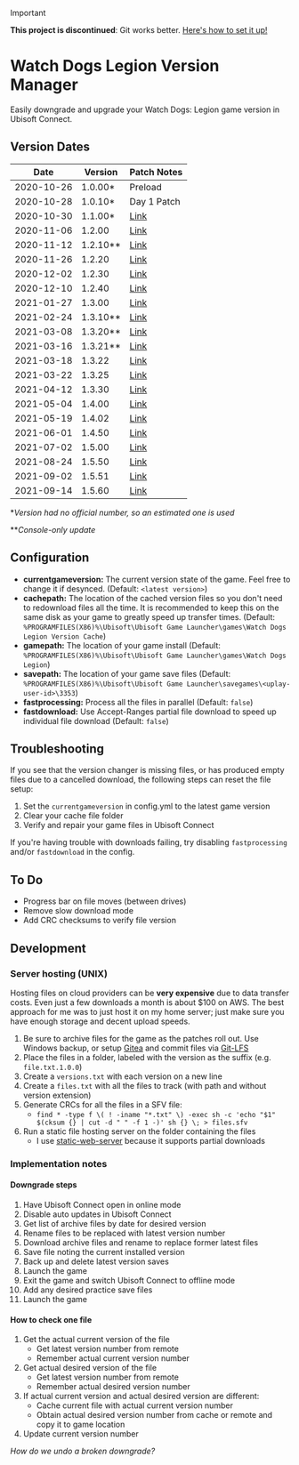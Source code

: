 > [!IMPORTANT]
> **This project is discontinued**: Git works better. [Here's how to set it up!](https://github.com/claabs/watch-dogs-legion-version-manager/blob/master/GitAlternative.md)

# Watch Dogs Legion Version Manager

Easily downgrade and upgrade your Watch Dogs: Legion game version in Ubisoft Connect.

## Version Dates

| Date       | Version  | Patch Notes                                                                                                                                                                                |
|------------|----------|--------------------------------------------------------------------------------------------------------------------------------------------------------------------------------------------|
| 2020-10-26 | 1.0.00*  | Preload                                                                                                                                                                                    |
| 2020-10-28 | 1.0.10*  | Day 1 Patch                                                                                                                                                                                |
| 2020-10-30 | 1.1.00*  | [Link](https://web.archive.org/web/20220331011627/https://forums.ubisoft.com/showthread.php/2285126-*COMPLETE*-Maintenance-for-Hotfix-Patch-October-28-(Xbox-amp-PS4)-amp-October-30-(PC)) |
| 2020-11-06 | 1.2.00   | [Link](https://web.archive.org/web/20220327230309/https://forums.ubisoft.com/showthread.php/2289326-Bug-Fixes-for-PlayStation-4-Xbox-One-and-Stadia-TU-2-0)                                |
| 2020-11-12 | 1.2.10** | [Link](https://web.archive.org/web/20220331061050/https://forums.ubisoft.com/showthread.php/2291783-TU2-10-Bug-fixes)                                                                      |
| 2020-11-26 | 1.2.20   | [Link](https://web.archive.org/web/20220331111258/https://forums.ubisoft.com/showthread.php/2297075-Patch-Notes-TU-2-20)                                                                   |
| 2020-12-02 | 1.2.30   | [Link](https://web.archive.org/web/20220331042232/https://forums.ubisoft.com/showthread.php/2299330-TU-2-30-Patch-Notes)                                                                   |
| 2020-12-10 | 1.2.40   | [Link](https://web.archive.org/web/20220331125617/https://forums.ubisoft.com/showthread.php/2302093-Title-Update-2-40-Patch-Notes)                                                         |
| 2021-01-27 | 1.3.00   | [Link](https://web.archive.org/web/20220331081614/https://forums.ubisoft.com/showthread.php/2315110-Title-Update-3-0-Patch-Notes)                                                          |
| 2021-02-24 | 1.3.10** | [Link](https://web.archive.org/web/20220331021548/https://forums.ubisoft.com/showthread.php/2323279-TU-3-1-Console-Update)                                                                 |
| 2021-03-08 | 1.3.20** | [Link](https://web.archive.org/web/20220331072050/https://forums.ubisoft.com/showthread.php/2325930-Title-Update-3-20-Patch-Notes)                                                         |
| 2021-03-16 | 1.3.21** | [Link](https://web.archive.org/web/20220331120400/https://forums.ubisoft.com/showthread.php/2327539-Hotfix-3-21-Patch-Notes)                                                               |
| 2021-03-18 | 1.3.22   | [Link](https://web.archive.org/web/20220331104540/https://forums.ubisoft.com/showthread.php/2327849-Title-Update-3-22-and-Online-Mode-for-PC-Patch-Notes)                                  |
| 2021-03-22 | 1.3.25   | [Link](https://web.archive.org/web/20220330192640/https://forums.ubisoft.com/showthread.php/2330961-Title-Update-3-25-Patch-Notes)                                                         |
| 2021-04-12 | 1.3.30   | [Link](https://web.archive.org/web/20220331144656/https://forums.ubisoft.com/showthread.php/2336678-Title-Update-3-30)                                                                     |
| 2021-05-04 | 1.4.00   | [Link](https://web.archive.org/web/20210723162441/https://forums.ubisoft.com/showthread.php/2340084-Title-Update-4-0-%E2%80%93-Patch-Notes)                                                |
| 2021-05-19 | 1.4.02   | [Link](https://web.archive.org/web/20231030021458/https://nitter.net/watchdogsgame/status/1395002581253070850)                                                                             |
| 2021-06-01 | 1.4.50   | [Link](https://web.archive.org/web/20220124190644/https://forums.ubisoft.com/showthread.php/2346244-Title-Update-4-5-%E2%80%93-Patch-Notes)                                                |
| 2021-07-02 | 1.5.00   | [Link](https://web.archive.org/web/20220320132939/https://forums.ubisoft.com/showthread.php/2352504-Title-Update-5-0-%E2%80%93-Patch-Notes)                                                |
| 2021-08-24 | 1.5.50   | [Link](https://web.archive.org/web/20220127054640/https://discussions.ubisoft.com/topic/104317/title-update-5-5-patch-notes)                                                               |
| 2021-09-02 | 1.5.51   | [Link](https://web.archive.org/web/20210902150340/https://discussions.ubisoft.com/topic/106738/tu-5-51-patch-notes?lang=en-US)                                                             |
| 2021-09-14 | 1.5.60   | [Link](https://web.archive.org/web/20230306221621/https://discussions.ubisoft.com/topic/108299/title-update-5-6-patch-notes?lang=en-US)                                                    |

\**Version had no official number, so an estimated one is used*

\*\**Console-only update*

## Configuration

* **currentgameversion:** The current version state of the game. Feel free to change it if desynced. (Default: `<latest version>`)
* **cachepath:** The location of the cached version files so you don't need to redownload files all the time. It is recommended to keep this on the same disk as your game to greatly speed up transfer times. (Default: `%PROGRAMFILES(X86)%\Ubisoft\Ubisoft Game Launcher\games\Watch Dogs Legion Version Cache`)
* **gamepath:** The location of your game install (Default: `%PROGRAMFILES(X86)%\Ubisoft\Ubisoft Game Launcher\games\Watch Dogs Legion`)
* **savepath:** The location of your game save files (Default: `%PROGRAMFILES(X86)%\Ubisoft\Ubisoft Game Launcher\savegames\<uplay-user-id>\3353`)
* **fastprocessing:** Process all the files in parallel (Default: `false`)
* **fastdownload:** Use Accept-Ranges partial file download to speed up individual file download (Default: `false`)

## Troubleshooting

If you see that the version changer is missing files, or has produced empty files due to a cancelled download, the following steps can reset the file setup:

1. Set the `currentgameversion` in config.yml to the latest game version
1. Clear your cache file folder
1. Verify and repair your game files in Ubisoft Connect

If you're having trouble with downloads failing, try disabling `fastprocessing` and/or `fastdownload` in the config.

## To Do

* Progress bar on file moves (between drives)
* Remove slow download mode
* Add CRC checksums to verify file version

## Development

### Server hosting (UNIX)

Hosting files on cloud providers can be **very expensive** due to data transfer costs. Even just a few downloads a month is about $100 on AWS. The best approach for me was to just host it on my home server; just make sure you have enough storage and decent upload speeds.

1. Be sure to archive files for the game as the patches roll out. Use Windows backup, or setup [Gitea](https://github.com/go-gitea/gitea) and commit files via [Git-LFS](https://git-lfs.github.com/)
1. Place the files in a folder, labeled with the version as the suffix (e.g. `file.txt.1.0.0`)
1. Create a `versions.txt` with each version on a new line
1. Create a `files.txt` with all the files to track (with path and without version extension)
1. Generate CRCs for all the files in a SFV file:
   * `find * -type f \( ! -iname "*.txt" \) -exec sh -c 'echo "$1" $(cksum {} | cut -d " " -f 1 -)' sh {} \; > files.sfv`
1. Run a static file hosting server on the folder containing the files
   * I use [static-web-server](https://github.com/joseluisq/static-web-server) because it supports partial downloads

### Implementation notes

#### Downgrade steps

1. Have Ubisoft Connect open in online mode
1. Disable auto updates in Ubisoft Connect
1. Get list of archive files by date for desired version
1. Rename files to be replaced with latest version number
1. Download archive files and rename to replace former latest files
1. Save file noting the current installed version
1. Back up and delete latest version saves
1. Launch the game
1. Exit the game and switch Ubisoft Connect to offline mode
1. Add any desired practice save files
1. Launch the game

#### How to check one file

1. Get the actual current version of the file
   * Get latest version number from remote
   * Remember actual current version number
1. Get actual desired version of the file
   * Get latest version number from remote
   * Remember actual desired version number
1. If actual current version and actual desired version are different:
   * Cache current file with actual current version number
   * Obtain actual desired version number from cache or remote and copy it to game location
1. Update current version number

*How do we undo a broken downgrade?*

